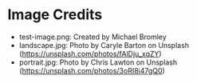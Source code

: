 # Image Credits

* test-image.png: Created by Michael Bromley
* landscape.jpg: Photo by Caryle Barton on Unsplash (https://unsplash.com/photos/fAlDju_xqZY)
* portrait.jpg: Photo by Chris Lawton on Unsplash (https://unsplash.com/photos/3oRI8i47gQ0)
